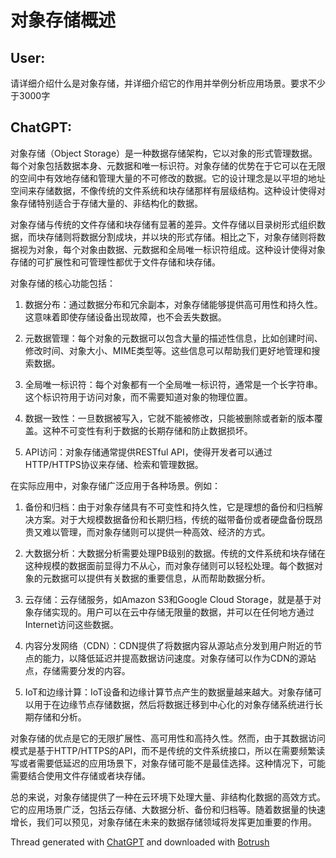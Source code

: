 # 对象存储概述

## User:
<div>请详细介绍什么是对象存储，并详细介绍它的作用并举例分析应用场景。要求不少于3000字</div>

## ChatGPT:
对象存储（Object Storage）是一种数据存储架构，它以对象的形式管理数据。每个对象包括数据本身、元数据和唯一标识符。对象存储的优势在于它可以在无限的空间中有效地存储和管理大量的不可修改的数据。它的设计理念是以平坦的地址空间来存储数据，不像传统的文件系统和块存储那样有层级结构。这种设计使得对象存储特别适合于存储大量的、非结构化的数据。

对象存储与传统的文件存储和块存储有显著的差异。文件存储以目录树形式组织数据，而块存储则将数据分割成块，并以块的形式存储。相比之下，对象存储则将数据视为对象，每个对象由数据、元数据和全局唯一标识符组成。这种设计使得对象存储的可扩展性和可管理性都优于文件存储和块存储。

对象存储的核心功能包括：

1. 数据分布：通过数据分布和冗余副本，对象存储能够提供高可用性和持久性。这意味着即使存储设备出现故障，也不会丢失数据。

2. 元数据管理：每个对象的元数据可以包含大量的描述性信息，比如创建时间、修改时间、对象大小、MIME类型等。这些信息可以帮助我们更好地管理和搜索数据。

3. 全局唯一标识符：每个对象都有一个全局唯一标识符，通常是一个长字符串。这个标识符用于访问对象，而不需要知道对象的物理位置。

4. 数据一致性：一旦数据被写入，它就不能被修改，只能被删除或者新的版本覆盖。这种不可变性有利于数据的长期存储和防止数据损坏。

5. API访问：对象存储通常提供RESTful API，使得开发者可以通过HTTP/HTTPS协议来存储、检索和管理数据。


在实际应用中，对象存储广泛应用于各种场景。例如：

1. 备份和归档：由于对象存储具有不可变性和持久性，它是理想的备份和归档解决方案。对于大规模数据备份和长期归档，传统的磁带备份或者硬盘备份既昂贵又难以管理，而对象存储则可以提供一种高效、经济的方式。

2. 大数据分析：大数据分析需要处理PB级别的数据。传统的文件系统和块存储在这种规模的数据面前显得力不从心，而对象存储则可以轻松处理。每个数据对象的元数据可以提供有关数据的重要信息，从而帮助数据分析。

3. 云存储：云存储服务，如Amazon S3和Google Cloud Storage，就是基于对象存储实现的。用户可以在云中存储无限量的数据，并可以在任何地方通过Internet访问这些数据。

4. 内容分发网络（CDN）：CDN提供了将数据内容从源站点分发到用户附近的节点的能力，以降低延迟并提高数据访问速度。对象存储可以作为CDN的源站点，存储需要分发的内容。

5. IoT和边缘计算：IoT设备和边缘计算节点产生的数据量越来越大。对象存储可以用于在边缘节点存储数据，然后将数据迁移到中心化的对象存储系统进行长期存储和分析。


对象存储的优点是它的无限扩展性、高可用性和高持久性。然而，由于其数据访问模式是基于HTTP/HTTPS的API，而不是传统的文件系统接口，所以在需要频繁读写或者需要低延迟的应用场景下，对象存储可能不是最佳选择。这种情况下，可能需要结合使用文件存储或者块存储。

总的来说，对象存储提供了一种在云环境下处理大量、非结构化数据的高效方式。它的应用场景广泛，包括云存储、大数据分析、备份和归档等。随着数据量的快速增长，我们可以预见，对象存储在未来的数据存储领域将发挥更加重要的作用。

Thread generated with <a href="https://chat.openai.com">ChatGPT</a> and downloaded with <a href="https://botrush.io">Botrush</a>